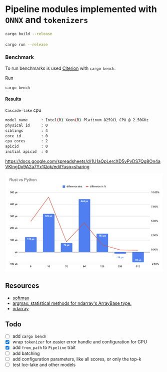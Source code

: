 # Pipeline modules implemented with `ONNX` and `tokenizers`


```bash
cargo build --release

cargo run --release

```

### Benchmark

To run benchmarks is used [Citerion](https://github.com/bheisler/criterion.rs) with `cargo bench`. 

Run

```bash
cargo bench
```

#### Results 

`Cascade-lake` cpu
```bash
model name      : Intel(R) Xeon(R) Platinum 8259CL CPU @ 2.50GHz
physical id     : 0
siblings        : 4
core id         : 0
cpu cores       : 2
apicid          : 0
initial apicid  : 0
```

https://docs.google.com/spreadsheets/d/1U1aQpLercXD5vPvDS7Qg8On4aVKIngDx9A2a7Yx1Qok/edit?usp=sharing

![result](result.png)

## Resources

* [softmax](https://github.com/CasperN/drug/blob/1a7cc4532aa4bdb7ce091a53d2d6b14ab2d5a0dd/src/lib.rs#L77)
* [argmax: statistical methods for ndarray's ArrayBase type.](https://github.com/rust-ndarray/ndarray-stats)
* [ndarray](https://github.com/rust-ndarray/ndarray)

## Todo

* [ ] add `cargo bench`
* [x] wrap `tokenizer` for easier error handle and configuration for GPU
* [x] add `from_path` to `Pipeline` trait
* [ ] add batching
* [ ] add configuration parameters, like all scores, or only the top-k
* [ ] test Ice-lake and other models